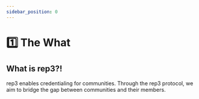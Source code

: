 ```yaml
---
sidebar_position: 0
---
```



# 1️⃣ The What

## What is rep3?!

rep3 enables credentialing for communities. Through the rep3 protocol, we aim to bridge the gap between communities and their members.
